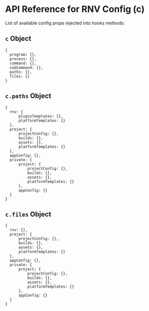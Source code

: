 # API Reference for RNV Config (c)

List of available config props injected into hooks methods:

## `c` Object

```
{
  program: {},
  process: {},
  command: {},
  subCommand: {},
  paths: {},
  files: {}
}

```

## `c.paths` Object

```
{
  rnv: {
      pluginTemplates: {},
      platformTemplates: {}
  },
  project: {
      projectConfig: {},
      builds: {},
      assets: {},
      platformTemplates: {}
  },
  appConfig: {},
  private: {
      project: {
          projectConfig: {},
          builds: {},
          assets: {},
          platformTemplates: {}
      },
      appConfig: {}
  }
}
```

## `c.files` Object

```
{
  rnv: {},
  project: {
      projectConfig: {},
      builds: {},
      assets: {},
      platformTemplates: {}
  },
  appConfig: {},
  private: {
      project: {
          projectConfig: {},
          builds: {},
          assets: {},
          platformTemplates: {}
      },
      appConfig: {}
  }
}
```
